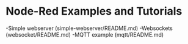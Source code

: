 # Node-Red Examples and Tutorials

-Simple webserver (simple-webserver/README.md)
-Websockets (websocket/README.md)
-MQTT example (mqtt/README.md)

